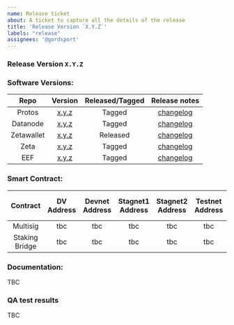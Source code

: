 ```yaml
---
name: Release ticket
about: A ticket to capture all the details of the release 
title: 'Release Version `X.Y.Z`'
labels: "release"
assignees: '@gordsport'
---
```


### Release Version `X.Y.Z`

### Software Versions:

| Repo | Version | Released/Tagged | Release notes |
|:--------------:|:--------:|:--------:|:--------:|
| Protos | [x.y.z](https://github.com/zetaprotocol/protos/releases/tag/) | Tagged | [changelog](https://github.com/zetaprotocol/protos/blob/develop/CHANGELOG.md) |
| Datanode | [x.y.z](https://github.com/zetaprotocol/data-node/releases/tag/) | Tagged | [changelog](https://github.com/zetaprotocol/data-node/blob/develop/CHANGELOG.md) |
| Zetawallet| [x.y.z](https://github.com/zetaprotocol/zetawallet/releases/tag/) | Released | [changelog](https://github.com/zetaprotocol/zetawallet/blob/develop/CHANGELOG.md) |
| Zeta | [x.y.z](https://github.com/zetaprotocol/zeta/releases/tag/) | Tagged | [changelog](https://github.com/zetaprotocol/zeta/blob/develop/CHANGELOG.md) |
| EEF | [x.y.z](https://github.com/zetaprotocol/ethereum-event-forwarder/releases/tag/) | Tagged |  [changelog](https://github.com/zetaprotocol/ethereum-event-forwarder/blob/ether/CHANGELOG.md) |

### Smart Contract:

| Contract | DV Address | Devnet Address | Stagnet1 Address | Stagnet2 Address | Testnet Address | Val-Testnet1 Address | Mainnet1 Address |
|:--------------:|:--------:|:--------:|:--------:|:--------:|:--------:|:--------:|:--------:|
| Multisig | tbc | tbc | tbc | tbc | tbc | tbc | tbc |
| Staking Bridge | tbc | tbc | tbc | tbc | tbc | tbc | tbc |

### Documentation:
TBC

### QA test results
TBC

